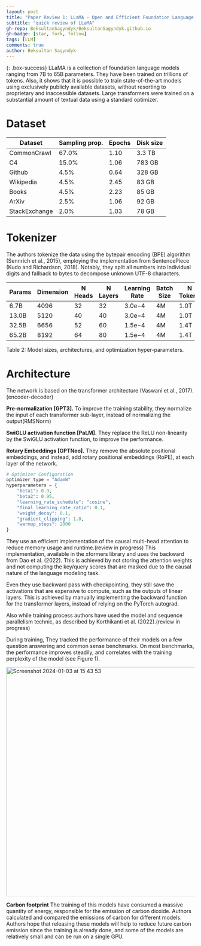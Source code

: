 ```yaml
---
layout: post
title: "Paper Review 1: LLaMA - Open and Efficient Foundation Language Models"
subtitle: "quick review of LLaMA"
gh-repo: BeksultanSagyndyk/BeksultanSagyndyk.github.io
gh-badge: [star, fork, follow]
tags: [LLM]
comments: true
author: Beksultan Sagyndyk
---
```


{: .box-success}
LLaMA is a collection of foundation language models ranging from 7B to 65B parameters.
They have been trained on trillions of tokens. 
Also, it shows that it is possible to train state-of-the-art models using exclusively publicly available datasets,
without resorting to proprietary and inaccessible datasets.
Large transformers were trained on a substantial amount of textual data using a standard optimizer.

# Dataset

| Dataset          | Sampling prop. | Epochs | Disk size |
|------------------|----------------|--------|-----------|
| CommonCrawl      | 67.0%          | 1.10   | 3.3 TB    |
| C4               | 15.0%          | 1.06   | 783 GB    |
| Github           | 4.5%           | 0.64   | 328 GB    |
| Wikipedia        | 4.5%           | 2.45   | 83 GB     |
| Books            | 4.5%           | 2.23   | 85 GB     |
| ArXiv            | 2.5%           | 1.06   | 92 GB     |
| StackExchange    | 2.0%           | 1.03   | 78 GB     |

# Tokenizer

The authors tokenize the data using the bytepair encoding (BPE) algorithm (Sennrich et al., 2015),
employing the implementation from SentencePiece (Kudo and Richardson, 2018).
Notably, they split all numbers into individual digits and fallback to bytes to decompose unknown UTF-8 characters.

| Params | Dimension | N Heads | N Layers | Learning Rate | Batch Size | N Tokens |
|--------|-----------|---------|----------|----------------|------------|----------|
| 6.7B   | 4096      | 32      | 32       | 3.0e−4          | 4M         | 1.0T     |
| 13.0B  | 5120      | 40      | 40       | 3.0e−4          | 4M         | 1.0T     |
| 32.5B  | 6656      | 52      | 60       | 1.5e−4          | 4M         | 1.4T     |
| 65.2B  | 8192      | 64      | 80       | 1.5e−4          | 4M         | 1.4T     |


Table 2: Model sizes, architectures, and optimization hyper-parameters.

# Architecture

The network is based on the transformer architecture (Vaswani et al., 2017). (encoder-decoder)

**Pre-normalization [GPT3].** To improve the training stability, they normalize the input of each transformer sub-layer, instead of normalizing the output(RMSNorm)

**SwiGLU activation function [PaLM].** They replace the ReLU non-linearity by the SwiGLU activation function, to improve the performance. 

**Rotary Embeddings [GPTNeo].** They remove the absolute positional embeddings, and instead, add rotary positional embeddings (RoPE), at each layer of the network.

```python
# Optimizer Configuration
optimizer_type = "AdamW"
hyperparameters = {
    "beta1": 0.9,
    "beta2": 0.95,
    "learning_rate_schedule": "cosine",
    "final_learning_rate_ratio": 0.1,
    "weight_decay": 0.1,
    "gradient_clipping": 1.0,
    "warmup_steps": 2000
}
```

They use an efficient
implementation of the causal multi-head attention
to reduce memory usage and runtime.(review in progress) This implementation, available in the xformers library and uses the
backward from Dao et al. (2022). This is achieved
by not storing the attention weights and not computing the key/query scores that are masked due to
the causal nature of the language modeling task.


Even they use backward pass with checkpointing, they still save the activations that
are expensive to compute, such as the outputs of
linear layers. This is achieved by manually implementing the backward function for the transformer
layers, instead of relying on the PyTorch autograd.

Also while training process authors have used the model and sequence parallelism technic, as described by
Korthikanti et al. (2022).(review in progress)


During training, They tracked the performance of their
models on a few question answering and common
sense benchmarks.
On most benchmarks, the performance improves
steadily, and correlates with the training perplexity
of the model (see Figure 1).

<img width="613" alt="Screenshot 2024-01-03 at 15 43 53" src="https://github.com/SanzharMrz/NLP-papers/assets/46630209/ecf3e8fd-a5ef-4ec2-a253-4c254a9fa8bc">

**Carbon footprint**
The training of this models have consumed a massive quantity of energy, responsible for the emission of carbon dioxide.
Authors calculated and compared the emissions of carbon for different models.
Authors hope that releasing these models will help to
reduce future carbon emission since the training is
already done, and some of the models are relatively
small and can be run on a single GPU.
